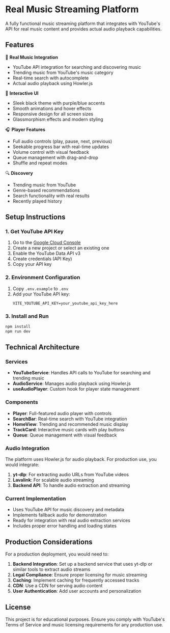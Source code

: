 # Real Music Streaming Platform

A fully functional music streaming platform that integrates with YouTube's API for real music content and provides actual audio playback capabilities.

## Features

🎵 **Real Music Integration**
- YouTube API integration for searching and discovering music
- Trending music from YouTube's music category
- Real-time search with autocomplete
- Actual audio playback using Howler.js

🎨 **Interactive UI**
- Sleek black theme with purple/blue accents
- Smooth animations and hover effects
- Responsive design for all screen sizes
- Glassmorphism effects and modern styling

🎧 **Player Features**
- Full audio controls (play, pause, next, previous)
- Seekable progress bar with real-time updates
- Volume control with visual feedback
- Queue management with drag-and-drop
- Shuffle and repeat modes

🔍 **Discovery**
- Trending music from YouTube
- Genre-based recommendations
- Search functionality with real results
- Recently played history

## Setup Instructions

### 1. Get YouTube API Key

1. Go to the [Google Cloud Console](https://console.cloud.google.com/)
2. Create a new project or select an existing one
3. Enable the YouTube Data API v3
4. Create credentials (API Key)
5. Copy your API key

### 2. Environment Configuration

1. Copy `.env.example` to `.env`
2. Add your YouTube API key:
   ```
   VITE_YOUTUBE_API_KEY=your_youtube_api_key_here
   ```

### 3. Install and Run

```bash
npm install
npm run dev
```

## Technical Architecture

### Services
- **YouTubeService**: Handles API calls to YouTube for searching and trending music
- **AudioService**: Manages audio playback using Howler.js
- **useAudioPlayer**: Custom hook for player state management

### Components
- **Player**: Full-featured audio player with controls
- **SearchBar**: Real-time search with YouTube integration
- **HomeView**: Trending and recommended music display
- **TrackCard**: Interactive music cards with play buttons
- **Queue**: Queue management with visual feedback

### Audio Integration

The platform uses Howler.js for audio playback. For production use, you would integrate:

1. **yt-dlp**: For extracting audio URLs from YouTube videos
2. **Lavalink**: For scalable audio streaming
3. **Backend API**: To handle audio extraction and streaming

### Current Implementation

- Uses YouTube API for music discovery and metadata
- Implements fallback audio for demonstration
- Ready for integration with real audio extraction services
- Includes proper error handling and loading states

## Production Considerations

For a production deployment, you would need to:

1. **Backend Integration**: Set up a backend service that uses yt-dlp or similar tools to extract audio streams
2. **Legal Compliance**: Ensure proper licensing for music streaming
3. **Caching**: Implement caching for frequently accessed tracks
4. **CDN**: Use a CDN for serving audio content
5. **User Authentication**: Add user accounts and personalization

## License

This project is for educational purposes. Ensure you comply with YouTube's Terms of Service and music licensing requirements for any production use.